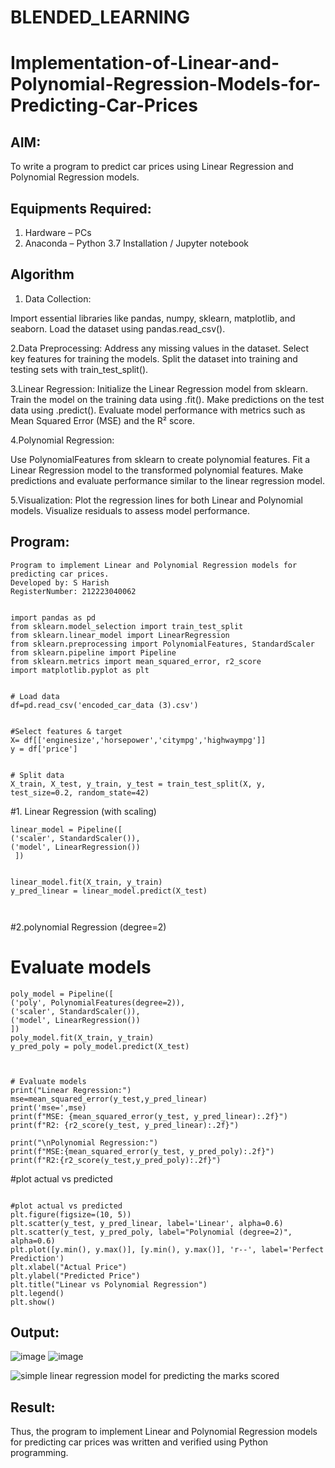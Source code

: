 # BLENDED_LEARNING
# Implementation-of-Linear-and-Polynomial-Regression-Models-for-Predicting-Car-Prices

## AIM:
To write a program to predict car prices using Linear Regression and Polynomial Regression models.

## Equipments Required:
1. Hardware – PCs
2. Anaconda – Python 3.7 Installation / Jupyter notebook

## Algorithm
1. Data Collection:

Import essential libraries like pandas, numpy, sklearn, matplotlib, and seaborn.
Load the dataset using pandas.read_csv().

2.Data Preprocessing:
Address any missing values in the dataset.
Select key features for training the models.
Split the dataset into training and testing sets with train_test_split().

3.Linear Regression:
Initialize the Linear Regression model from sklearn.
Train the model on the training data using .fit().
Make predictions on the test data using .predict().
Evaluate model performance with metrics such as Mean Squared Error (MSE) and the R² score.

4.Polynomial Regression:

Use PolynomialFeatures from sklearn to create polynomial features.
Fit a Linear Regression model to the transformed polynomial features.
Make predictions and evaluate performance similar to the linear regression model.

5.Visualization:
Plot the regression lines for both Linear and Polynomial models.
Visualize residuals to assess model performance.


## Program:
```
Program to implement Linear and Polynomial Regression models for predicting car prices.
Developed by: S Harish
RegisterNumber: 212223040062


import pandas as pd
from sklearn.model_selection import train_test_split
from sklearn.linear_model import LinearRegression
from sklearn.preprocessing import PolynomialFeatures, StandardScaler
from sklearn.pipeline import Pipeline
from sklearn.metrics import mean_squared_error, r2_score
import matplotlib.pyplot as plt


# Load data
df=pd.read_csv('encoded_car_data (3).csv')


#Select features & target
X= df[['enginesize','horsepower','citympg','highwaympg']]
y = df['price']


# Split data
X_train, X_test, y_train, y_test = train_test_split(X, y, test_size=0.2, random_state=42)
```

#1. Linear Regression (with scaling)
```
linear_model = Pipeline([
('scaler', StandardScaler()),
('model', LinearRegression())
 ])


linear_model.fit(X_train, y_train)
y_pred_linear = linear_model.predict(X_test)



```
#2.polynomial Regression (degree=2)

# Evaluate models
```
poly_model = Pipeline([
('poly', PolynomialFeatures(degree=2)),
('scaler', StandardScaler()),
('model', LinearRegression())
])
poly_model.fit(X_train, y_train)
y_pred_poly = poly_model.predict(X_test)



# Evaluate models
print("Linear Regression:")
mse=mean_squared_error(y_test,y_pred_linear)
print('mse=',mse)
print(f"MSE: {mean_squared_error(y_test, y_pred_linear):.2f}")
print(f"R2: {r2_score(y_test, y_pred_linear):.2f}")

print("\nPolynomial Regression:")
print(f"MSE:{mean_squared_error(y_test, y_pred_poly):.2f}")
print(f"R2:{r2_score(y_test,y_pred_poly):.2f}")
```
#plot actual vs predicted
```

#plot actual vs predicted
plt.figure(figsize=(10, 5))
plt.scatter(y_test, y_pred_linear, label='Linear', alpha=0.6)
plt.scatter(y_test, y_pred_poly, label="Polynomial (degree=2)", alpha=0.6)
plt.plot([y.min(), y.max()], [y.min(), y.max()], 'r--', label='Perfect Prediction')
plt.xlabel("Actual Price")
plt.ylabel("Predicted Price")
plt.title("Linear vs Polynomial Regression")
plt.legend()
plt.show()

```


## Output:

![image](https://github.com/user-attachments/assets/76e608a0-7472-4178-8be7-4693b10338dc)
![image](https://github.com/user-attachments/assets/87b49089-2e59-4e5a-bec0-ce26feca8907)




![simple linear regression model for predicting the marks scored](sam.png)


## Result:
Thus, the program to implement Linear and Polynomial Regression models for predicting car prices was written and verified using Python programming.
